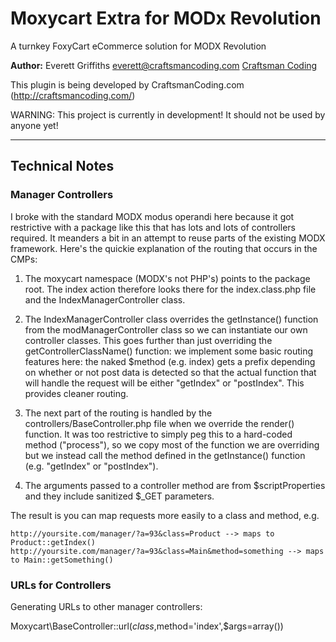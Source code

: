 Moxycart Extra for MODx Revolution
=======================================

A turnkey FoxyCart eCommerce solution for MODX Revolution

**Author:** Everett Griffiths everett@craftsmancoding.com [Craftsman Coding](http://craftsmancoding.com/plugins/moxycart)

This plugin is being developed by CraftsmanCoding.com (http://craftsmancoding.com/)

WARNING: This project is currently in development! It should not be used by anyone yet!


------------------------------

## Technical Notes

### Manager Controllers

I broke with the standard MODX modus operandi here because it got restrictive with a package like this that has 
lots and lots of controllers required.  It meanders a bit in an attempt to reuse parts of the existing MODX framework.
Here's the quickie explanation of the routing that occurs in the CMPs:

1. The moxycart namespace (MODX's not PHP's) points to the package root.  The index action therefore looks there for the
index.class.php file and the IndexManagerController class.

2. The IndexManagerController class overrides the getInstance() function from the modManagerController class so we can 
instantiate our own controller classes.  This goes further than just overriding the getControllerClassName() function:
we implement some basic routing features here: the naked $method (e.g. index) gets a prefix depending on whether or not
post data is detected so that the actual function that will handle the request will be either "getIndex" or "postIndex".
This provides cleaner routing.

3. The next part of the routing is handled by the controllers/BaseController.php file when we override the render() function.
It was too restrictive to simply peg this to a hard-coded method ("process"), so we copy most of the function we 
are overriding but we instead call the method defined in the getInstance() function (e.g. "getIndex" or "postIndex").

4. The arguments passed to a controller method are from $scriptProperties and they include sanitized $_GET parameters.

The result is you can map requests more easily to a class and method, e.g.

    http://yoursite.com/manager/?a=93&class=Product --> maps to Product::getIndex()
    http://yoursite.com/manager/?a=93&class=Main&method=something --> maps to Main::getSomething()

### URLs for Controllers

Generating URLs to other manager controllers:

Moxycart\BaseController::url($class,$method='index',$args=array())


